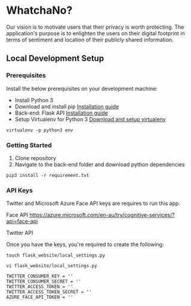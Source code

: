 # WhatchaNo?
Our vision is to motivate users that their privacy is worth protecting. The application's purpose is to enlighten the users on their digital footprint in terms of sentiment and location of their publicly shared information.

Local Development Setup
------
### Prerequisites
Install the below prerequisites on your development machine:
* Install Python 3
* Download and install pip [Installation guide](https://packaging.python.org/tutorials/installing-packages/)
* Back-end: Flask API [Installation guide](http://www.flaskapi.org/#installation)
* Setup Virtualenv for Python 3 [Download and setup virtualenv](https://packaging.python.org/tutorials/installing-packages/#optionally-create-a-virtual-environment)<br>
```
virtualenv -p python3 env
```


### Getting Started
1. Clone repository
2. Navigate to the back-end folder and download python dependencies<br>
```
pip3 install -r requirement.txt
```

### API Keys

Twitter and Microsoft Azure Face API keys are requires to run this app.

Face API
https://azure.microsoft.com/en-au/try/cognitive-services/?api=face-api

Twitter API

Once you have the keys, you're required to create the following:

```
touch flask_website/local_settings.py
```

```
vi flask_website/local_settings.py
```

```
TWITTER_CONSUMER_KEY = ''
TWITTER_CONSUMER_SECRET = ''
TWITTER_ACCESS_TOKEN = ''
TWITTER_ACCESS_TOKEN_SECRET = ''
AZURE_FACE_API_TOKEN = ''
```
